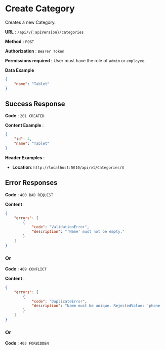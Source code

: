
# Create Category

Creates a new Category.

**URL** : `/api/v{:apiVersion}/categories`

**Method** : `POST`

**Authorization** : `Bearer Token`

**Permissions required** : User must have the role of `admin` or `employee`.

**Data Example**

```json
{
    "name": "Tablet"
}
```

## Success Response

**Code** : `201 CREATED`

**Content Example** :

```json
{
    "id": 4,
    "name": "Tablet"
}
```

**Header Examples** :

* **Location**: `http://localhost:5010/api/v1/Categories/4`

## Error Responses

**Code** : `400 BAD REQUEST`

**Content** : 
```json
{
    "errors": [
        {
            "code": "ValidationError",
            "description": "'Name' must not be empty."
        }
    ]
}
```

### Or

**Code** : `409 CONFLICT`

**Content** : 
```json
{
    "errors": [
        {
            "code": "DuplicateError",
            "description": "Name must be unique. RejectedValue: 'phone'"
        }
    ]
}
```

### Or

**Code** : `403 FORBIDDEN`
